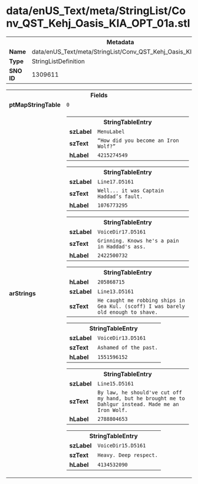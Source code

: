<h1>data/enUS_Text/meta/StringList/Conv_QST_Kehj_Oasis_KIA_OPT_01a.stl</h1><table><tr><th colspan="100%">Metadata</th></tr><tr><td><b>Name</b></td><td>data/enUS_Text/meta/StringList/Conv_QST_Kehj_Oasis_KIA_OPT_01a.stl</td></tr><tr><td><b>Type</b></td><td>StringListDefinition</td></tr><tr><td><b>SNO ID</b></td><td>1309611</td></tr></table>

<table><tr><th colspan="100%">Fields</th></tr><tr><td><b>ptMapStringTable</b></td><td><code>0</code></td></tr><tr><td><b>arStrings</b></td><td><table><tr><th colspan="100%">StringTableEntry</th></tr><tr><td><b>szLabel</b></td><td><code>MenuLabel</code></td></tr><tr><td><b>szText</b></td><td><code>“How did you become an Iron Wolf?”</code></td></tr><tr><td><b>hLabel</b></td><td><code>4215274549</code></td></tr></table>


<table><tr><th colspan="100%">StringTableEntry</th></tr><tr><td><b>szLabel</b></td><td><code>Line17.D5161</code></td></tr><tr><td><b>szText</b></td><td><code>Well... it was Captain Haddad’s fault.</code></td></tr><tr><td><b>hLabel</b></td><td><code>1076773295</code></td></tr></table>


<table><tr><th colspan="100%">StringTableEntry</th></tr><tr><td><b>szLabel</b></td><td><code>VoiceDir17.D5161</code></td></tr><tr><td><b>szText</b></td><td><code>Grinning. Knows he's a pain in Haddad's ass.</code></td></tr><tr><td><b>hLabel</b></td><td><code>2422500732</code></td></tr></table>


<table><tr><th colspan="100%">StringTableEntry</th></tr><tr><td><b>hLabel</b></td><td><code>205868715</code></td></tr><tr><td><b>szLabel</b></td><td><code>Line13.D5161</code></td></tr><tr><td><b>szText</b></td><td><code>He caught me robbing ships in Gea Kul. (scoff) I was barely old enough to shave.</code></td></tr></table>


<table><tr><th colspan="100%">StringTableEntry</th></tr><tr><td><b>szLabel</b></td><td><code>VoiceDir13.D5161</code></td></tr><tr><td><b>szText</b></td><td><code>Ashamed of the past.</code></td></tr><tr><td><b>hLabel</b></td><td><code>1551596152</code></td></tr></table>


<table><tr><th colspan="100%">StringTableEntry</th></tr><tr><td><b>szLabel</b></td><td><code>Line15.D5161</code></td></tr><tr><td><b>szText</b></td><td><code>By law, he should've cut off my hand, but he brought me to Dahlgur instead. Made me an Iron Wolf.</code></td></tr><tr><td><b>hLabel</b></td><td><code>2788804653</code></td></tr></table>


<table><tr><th colspan="100%">StringTableEntry</th></tr><tr><td><b>szLabel</b></td><td><code>VoiceDir15.D5161</code></td></tr><tr><td><b>szText</b></td><td><code>Heavy. Deep respect.</code></td></tr><tr><td><b>hLabel</b></td><td><code>4134532090</code></td></tr></table>


</td></tr></table>


